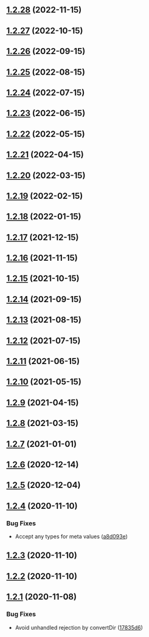 ## [1.2.28](https://github.com/nandenjin/md-site-conv/compare/v1.2.27...v1.2.28) (2022-11-15)



## [1.2.27](https://github.com/nandenjin/md-site-conv/compare/v1.2.26...v1.2.27) (2022-10-15)



## [1.2.26](https://github.com/nandenjin/md-site-conv/compare/v1.2.25...v1.2.26) (2022-09-15)



## [1.2.25](https://github.com/nandenjin/md-site-conv/compare/v1.2.24...v1.2.25) (2022-08-15)



## [1.2.24](https://github.com/nandenjin/md-site-conv/compare/v1.2.23...v1.2.24) (2022-07-15)



## [1.2.23](https://github.com/nandenjin/md-site-conv/compare/v1.2.22...v1.2.23) (2022-06-15)



## [1.2.22](https://github.com/nandenjin/md-site-conv/compare/v1.2.21...v1.2.22) (2022-05-15)



## [1.2.21](https://github.com/nandenjin/md-site-conv/compare/v1.2.20...v1.2.21) (2022-04-15)



## [1.2.20](https://github.com/nandenjin/md-site-conv/compare/v1.2.19...v1.2.20) (2022-03-15)



## [1.2.19](https://github.com/nandenjin/md-site-conv/compare/v1.2.18...v1.2.19) (2022-02-15)



## [1.2.18](https://github.com/nandenjin/md-site-conv/compare/v1.2.17...v1.2.18) (2022-01-15)



## [1.2.17](https://github.com/nandenjin/md-site-conv/compare/v1.2.16...v1.2.17) (2021-12-15)



## [1.2.16](https://github.com/nandenjin/md-site-conv/compare/v1.2.15...v1.2.16) (2021-11-15)



## [1.2.15](https://github.com/nandenjin/md-site-conv/compare/v1.2.14...v1.2.15) (2021-10-15)



## [1.2.14](https://github.com/nandenjin/md-site-conv/compare/v1.2.13...v1.2.14) (2021-09-15)



## [1.2.13](https://github.com/nandenjin/md-site-conv/compare/v1.2.12...v1.2.13) (2021-08-15)



## [1.2.12](https://github.com/nandenjin/md-site-conv/compare/v1.2.11...v1.2.12) (2021-07-15)



## [1.2.11](https://github.com/nandenjin/md-site-conv/compare/v1.2.10...v1.2.11) (2021-06-15)



## [1.2.10](https://github.com/nandenjin/md-site-conv/compare/v1.2.9...v1.2.10) (2021-05-15)



## [1.2.9](https://github.com/nandenjin/md-site-conv/compare/v1.2.8...v1.2.9) (2021-04-15)



## [1.2.8](https://github.com/nandenjin/md-site-conv/compare/v1.2.7...v1.2.8) (2021-03-15)



## [1.2.7](https://github.com/nandenjin/md-site-conv/compare/v1.2.6...v1.2.7) (2021-01-01)



## [1.2.6](https://github.com/nandenjin/md-site-conv/compare/v1.2.5...v1.2.6) (2020-12-14)



## [1.2.5](https://github.com/nandenjin/md-site-conv/compare/v1.2.4...v1.2.5) (2020-12-04)



## [1.2.4](https://github.com/nandenjin/md-site-conv/compare/v1.2.3...v1.2.4) (2020-11-10)


### Bug Fixes

* Accept any types for meta values ([a8d093e](https://github.com/nandenjin/md-site-conv/commit/a8d093e29e01d5578be7a0650b0ee2aa38079ba1))



## [1.2.3](https://github.com/nandenjin/md-site-conv/compare/v1.2.2...v1.2.3) (2020-11-10)



## [1.2.2](https://github.com/nandenjin/nakamura-lab/compare/v1.2.1...v1.2.2) (2020-11-10)



## [1.2.1](https://github.com/nandenjin/nakamura-lab/compare/v1.2.0...v1.2.1) (2020-11-08)


### Bug Fixes

* Avoid unhandled rejection by convertDir ([17835d6](https://github.com/nandenjin/nakamura-lab/commit/17835d670a194c7aa97262eab64eb2b245edf874))



